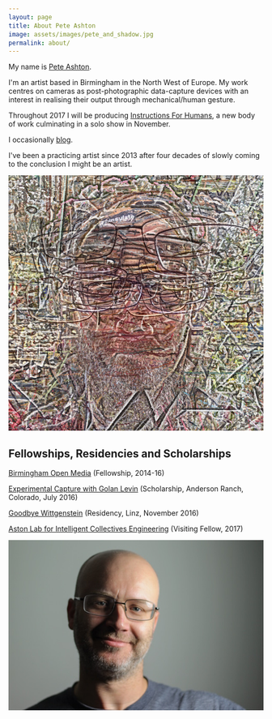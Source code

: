 ```yaml
---
layout: page
title: About Pete Ashton
image: assets/images/pete_and_shadow.jpg
permalink: about/
---
```


My name is [Pete Ashton](http://peteashton.com).

I'm an artist based in Birmingham in the North West of Europe. My work centres on cameras as post-photographic data-capture devices with an interest in realising their output through mechanical/human gesture.

Throughout 2017 I will be producing [Instructions For Humans](http://art.peteashton.com/instructions-for-humans/), a new body of work culminating in a solo show in November.

I occasionally [blog](http://blog.peteashton.com). 

I've been a practicing artist since 2013 after four decades of slowly coming to the conclusion I might be an artist. 

![](/assets/images/self-portrait-2.jpg)

## Fellowships, Residencies and Scholarships

[Birmingham Open Media](http://www.bom.org.uk/bom-fellows/) (Fellowship, 2014-16)

[Experimental Capture with Golan Levin](http://golancourses.net/capture2016/) (Scholarship, Anderson Ranch, Colorado, July 2016)

[Goodbye Wittgenstein](http://peteashton.com/art/goodbye_wittgenstein/) (Residency, Linz, November 2016)

[Aston Lab for Intelligent Collectives Engineering](https://alice.aston.ac.uk) (Visiting Fellow, 2017)

![](/assets/images/portrait.jpg)

